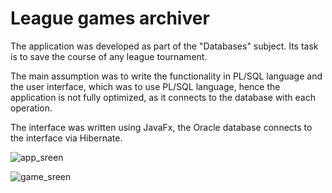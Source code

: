 # League games archiver
The application was developed as part of the "Databases" subject. Its task is to save the course of any league tournament.

The main assumption was to write the functionality in PL/SQL language and the user interface, which was to use PL/SQL language, hence the application is not fully optimized, as it connects to the database with each operation.

The interface was written using JavaFx, the Oracle database connects to the interface via Hibernate.

![app_sreen](https://i.imgur.com/OgybN19.png)

![game_sreen](https://i.imgur.com/CbX1acA.png)